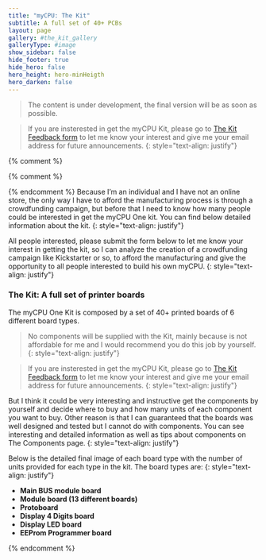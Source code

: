 ```yaml
---
title: "myCPU: The Kit" 
subtitle: A full set of 40+ PCBs
layout: page
gallery: #the_kit_gallery
galleryType: #image
show_sidebar: false
hide_footer: true
hide_hero: false
hero_height: hero-minHeigth
hero_darken: false
---
```


> The content is under development, the final version will be as soon as possible.

> If you are insterested in get the myCPU Kit, please go to [The Kit Feedback form](/pages/en/mycpu/feedback_kit) to let me know your interest and give me your email address for future announcements.
{: style="text-align: justify"}

{% comment %}
<script src="https://www.paypal.com/sdk/js?client-id=BAAr8KBU-e678bWRGcThdJ7vgkoHQ9zO6Z3FHj7Sv_wCw-F4BVr_q_-uR0aexK7oGtSfOij66mLGo0RZjU&components=hosted-buttons&disable-funding=venmo&currency=EUR"></script>
<div id="paypal-container-NKRRJJVYWL77J"></div>
<script>
  paypal.HostedButtons({
    hostedButtonId: "NKRRJJVYWL77J",
  }).render("#paypal-container-NKRRJJVYWL77J")
</script>
{% comment %}

{% endcomment %}
Because I’m an individual and I have not an online store, the only way I have to afford the manufacturing process is through a crowdfunding campaign, but before that I need to know how many people could be interested in get the myCPU One kit. You can find below detailed information about the kit.
{: style="text-align: justify"}

All people interested, please submit the form below to let me know your interest in getting the kit, so I can analyze the creation of a crowdfunding campaign like Kickstarter or so, to afford the manufacturing and give the opportunity to all people interested to build his own myCPU.
{: style="text-align: justify"}

### The Kit: A full set of printer boards

The myCPU One Kit is composed by a set of 40+ printed boards of 6 different board types.

> No components will be supplied with the Kit, mainly because is not affordable for me and I would recommend you do this job by yourself.
{: style="text-align: justify"}

> If you are insterested in get the myCPU Kit, please go to [The Kit Feedback form](/pages/en/mycpu/feedback_kit) to let me know your interest and give me your email address for future announcements.
{: style="text-align: justify"}

But I think it could be very interesting and instructive get the components by yourself and decide where to buy and how many units of each component you want to buy. Other reason is that I can guaranteed that the boards was well designed and tested but I cannot do with components. You can see interesting and detailed information as well as tips about components on The Components page.
{: style="text-align: justify"}

Below is the detailed final image of each board type with the number of units provided for each type in the kit. The board types are:
{: style="text-align: justify"}


+ **Main BUS module board**
+ **Module board (13 different boards)**
+ **Protoboard**
+ **Display 4 Digits board**
+ **Display LED board**
+ **EEProm Programmer board**

{% endcomment %}